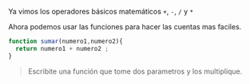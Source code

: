 Ya vimos los operadores básicos matemáticos `+`, `-`, `/` y `*`

Ahora podemos usar las funciones para hacer las cuentas mas faciles.

```javascript
function sumar(numero1,numero2){
  return numero1 + numero2 ;
}
```

> Escribite una función que tome dos parametros y los multiplique.

